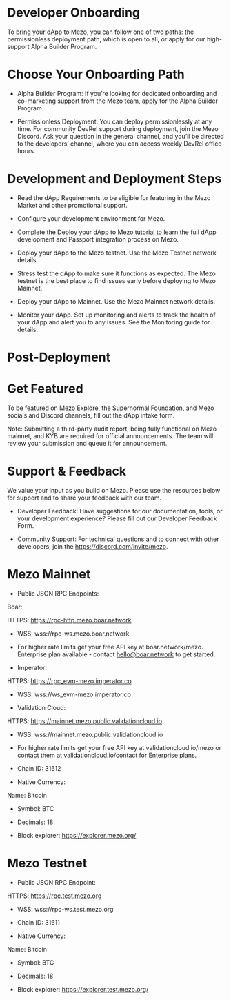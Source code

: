 # Developer Onboarding


To bring your dApp to Mezo, you can follow one of two paths: the permissionless deployment path, which is open to all, or apply for our high-support Alpha Builder Program.




# Choose Your Onboarding Path



- Alpha Builder Program: If you’re looking for dedicated onboarding and co-marketing support from the Mezo team, apply for the Alpha Builder Program. 

- Permissionless Deployment: You can deploy permissionlessly at any time. For community DevRel support during deployment, join the Mezo Discord. Ask your question in the general channel, and you’ll be directed to the developers’ channel, where you can access weekly DevRel office hours.




# Development and Deployment Steps



- Read the dApp Requirements to be eligible for featuring in the Mezo Market and other promotional support.

- Configure your development environment for Mezo.

- Complete the Deploy your dApp to Mezo tutorial to learn the full dApp development and Passport integration process on Mezo.

- Deploy your dApp to the Mezo testnet. Use the Mezo Testnet network details.

- Stress test the dApp to make sure it functions as expected. The Mezo testnet is the best place to find issues early before deploying to Mezo Mainnet.

- Deploy your dApp to Mainnet. Use the Mezo Mainnet network details.

- Monitor your dApp. Set up monitoring and alerts to track the health of your dApp and alert you to any issues. See the Monitoring guide for details.




# Post-Deployment




# Get Featured 


To be featured on Mezo Explore, the Supernormal Foundation, and Mezo socials and Discord channels, fill out the dApp intake form.


Note: Submitting a third-party audit report, being fully functional on Mezo mainnet, and KYB are required for official announcements. The team will review your submission and queue it for announcement.




# Support &amp; Feedback


We value your input as you build on Mezo. Please use the resources below for support and to share your feedback with our team.



- Developer Feedback: Have suggestions for our documentation, tools, or your development experience? Please fill out our Developer Feedback Form.

- Community Support: For technical questions and to connect with other developers, join the https://discord.com/invite/mezo.




# Mezo Mainnet



- Public JSON RPC Endpoints:

Boar:

HTTPS: https://rpc-http.mezo.boar.network

- WSS: wss://rpc-ws.mezo.boar.network

- For higher rate limits get your free API key at boar.network/mezo. Enterprise plan available - contact hello@boar.network to get started.



- Imperator:

HTTPS: https://rpc_evm-mezo.imperator.co

- WSS: wss://ws_evm-mezo.imperator.co



- Validation Cloud:

HTTPS: https://mainnet.mezo.public.validationcloud.io

- WSS: wss://mainnet.mezo.public.validationcloud.io

- For higher rate limits get your free API key at validationcloud.io/mezo or contact them at validationcloud.io/contact for Enterprise plans.





- Chain ID: 31612

- Native Currency:

Name: Bitcoin

- Symbol: BTC

- Decimals: 18



- Block explorer: https://explorer.mezo.org/




# Mezo Testnet



- Public JSON RPC Endpoint:

HTTPS: https://rpc.test.mezo.org

- WSS: wss://rpc-ws.test.mezo.org



- Chain ID: 31611

- Native Currency:

Name: Bitcoin

- Symbol: BTC

- Decimals: 18



- Block explorer: https://explorer.test.mezo.org/
